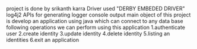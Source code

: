 project is done by srikanth karra 
Driver used "DERBY EMBEDED DRIVER"
log4j2 APIs for generating logger console output
main object of this project is develop an application using java which can connect to any data base
following operations we can perform using this application
1.authenticate user 
2.create identity
3.update identity
4.delete identity
5.listing an identities 
6.exit an application
